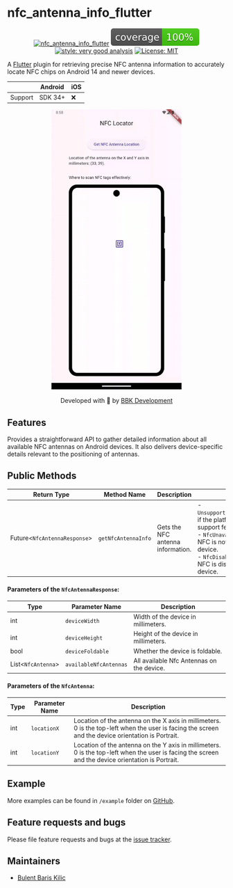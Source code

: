 # nfc_antenna_info_flutter

<div align="center">

[![nfc_antenna_info_flutter][build_status_badge]][workflow_link]
![coverage][coverage_badge]
[![style: very good analysis][very_good_analysis_badge]][very_good_analysis_link]
[![License: MIT][license_badge]][license_link]

</div>

A [Flutter][flutter_dev_link] plugin for retrieving precise NFC antenna information to accurately
locate NFC chips on Android 14 and newer devices.

<div align="center">

|         | Android | iOS |
|---------|---------|-----|
| Support | SDK 34+ | ❌   |

<img src="https://github.com/BBarisKilic/Nfc-Antenna-Info-Flutter/blob/main/nfc_antenna_info_flutter/art/nfc_antenna_info_flutter_gif_1.gif?raw=true" width="300">

Developed with 💙 by [BBK Development][bbk_development_link]

</div>

## Features

Provides a straightforward API to gather detailed information about all available NFC antennas on
Android devices. It also delivers device-specific details relevant to the positioning of antennas.

## Public Methods

| Return Type                  | Method Name         | Description                       | Throws                                                                                                                                                                                                            |
|------------------------------|---------------------|-----------------------------------|-------------------------------------------------------------------------------------------------------------------------------------------------------------------------------------------------------------------|
| Future<`NfcAntennaResponse`> | `getNfcAntennaInfo` | Gets the NFC antenna information. | - `UnsupportedFeatureException` if the platform does not support feature. <br> - `NfcUnavailableException` if NFC is not available on the device. <br> - `NfcDisabledException` if NFC is disabled on the device. |

#### Parameters of the `NfcAntennaResponse`:

| Type               | Parameter Name         | Description                               |
|--------------------|------------------------|-------------------------------------------|
| int                | `deviceWidth`          | Width of the device in millimeters.       |
| int                | `deviceHeight`         | Height of the device in millimeters.      |
| bool               | `deviceFoldable`       | Whether the device is foldable.           |
| List<`NfcAntenna`> | `availableNfcAntennas` | All available Nfc Antennas on the device. |

#### Parameters of the `NfcAntenna`:

| Type | Parameter Name | Description                                                                                                                                        |
|------|----------------|----------------------------------------------------------------------------------------------------------------------------------------------------|
| int  | `locationX`    | Location of the antenna on the X axis in millimeters. 0 is the top-left when the user is facing the screen and the device orientation is Portrait. |
| int  | `locationY`    | Location of the antenna on the Y axis in millimeters. 0 is the top-left when the user is facing the screen and the device orientation is Portrait. |

## Example

More examples can be found in `/example` folder on [GitHub][nfc_antenna_info_flutter_github_link].

## Feature requests and bugs

Please file feature requests and bugs at the [issue tracker][nfc_antenna_info_flutter_issue_link].

## Maintainers

- [Bulent Baris Kilic][maintainer_one_link]

[build_status_badge]: https://github.com/BBarisKilic/Nfc-Antenna-Info-Flutter/actions/workflows/nfc_antenna_info_flutter.yaml/badge.svg

[workflow_link]: https://github.com/BBarisKilic/Nfc-Antenna-Info-Flutter/actions/workflows/nfc_antenna_info_flutter.yaml

[coverage_badge]: coverage_badge.svg

[license_badge]: https://img.shields.io/badge/license-MIT-blue.svg

[license_link]: https://opensource.org/licenses/MIT

[very_good_analysis_badge]: https://img.shields.io/badge/style-very_good_analysis-B22C89.svg

[very_good_analysis_link]: https://pub.dev/packages/very_good_analysis

[bbk_development_link]: https://github.com/BBKDevelopment

[flutter_dev_link]: https://flutter.dev/

[nfc_antenna_info_flutter_github_link]: https://github.com/BBarisKilic/Nfc-Antenna-Info-Flutter/tree/main/nfc_antenna_info_flutter

[nfc_antenna_info_flutter_issue_link]: https://github.com/BBarisKilic/Nfc-Antenna-Info-Flutter/issues

[maintainer_one_link]: https://github.com/BBarisKilic